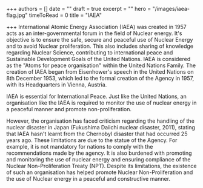 +++
authors = []
date = ""
draft = true
excerpt = ""
hero = "/images/iaea-flag.jpg"
timeToRead = 0
title = "IAEA"

+++
International Atomic Energy Association (IAEA) was created in 1957 acts as an inter-governmental forum in the field of Nuclear energy. It's objective is to ensure the safe, secure and peaceful use of Nuclear Energy and to avoid Nuclear proliferation. This also includes sharing of knowledge regarding Nuclear Science, contributing to international peace and Sustainable Development Goals of the United Nations. IAEA is considered as the "Atoms for peace organisation" within the United Nations Family. The creation of IAEA began from Eisenhower's speech in the United Nations on 8th December 1953, which led to the formal creation of the Agency in 1957, with its Headquarters in Vienna, Austria.

IAEA is essential for International Peace. Just like the United Nations, an organisation like the IAEA is required to monitor the use of nuclear energy in a peaceful manner and promote non-proliferation.

However, the organisation has faced criticism regarding the handling of the nuclear disaster in Japan (Fukushima Daiichi nuclear disaster, 2011), stating that IAEA hasn't learnt from the Chernobyl disaster that had occurred 25 years ago. These limitations are due to the statue of the Agency. For example, it is not mandatory for nations to comply with the recommendations made by the agency. It is also burdened with promoting and monitoring the use of nuclear energy and ensuring compliance of the Nuclear Non-Proliferation Treaty (NPT). Despite its limitations, the existence of such an organisation has helped promote Nuclear Non-Proliferation and the use of Nuclear energy in a peaceful and constructive manner.